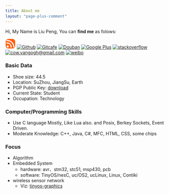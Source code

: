 ```yaml
---
title: About me
layout: "page-plus-comment"
---
```


Hi, My Name is Liu Peng, You can <strong>find me</strong> as folows:

[![RSS](/images/rss.png)](feed.html) [![Github](https://github.com/favicon.ico)](https://github.com/van9ogh) [![Gitcafe](https://gitcafe.com/favicon.ico)](https://gitcafe.com/van9ogh) [![Douban](http://www.douban.com/favicon.ico)](http://www.douban.com/people/67562534/) [![Google Plus](/images/googleplus.ico)](https://plus.google.com/117627336482140156783/posts) [![stackoverflow](http://cdn.sstatic.net/stackoverflow/img/favicon.ico)](http://stackoverflow.com/users/2016887/van9ogh) [![cow.vangogh@gmail.com](/images/gmail.ico)](mailto:cow.vangogh@gmail.com) [![weibo](http://weibo.com/favicon.ico)](http://weibo.com/van9ogh)


### Basic Data
 * Shoe size: 44.5
 * Location: SuZhou, JiangSu, Earth
 * PGP Public Key: [download](/files/LiuPeng.gpg_pb_ascii)
 * Current State: Student
 * Occupation: Technology

### Computer/Programming Skills
 - Use C language Mostly, Like Lua also. and Posix, Berkey Sockets, Event Driven.
 - Moderate Knowledge: C++, Java, C#, MFC, HTML, CSS, some chips

### Focus
 - Algorithm
 - Embedded System
   - hardware: avr、stm32, stc51, msp430, pcb
   - software: TinyOS/nesC, uc/OS2, ucLinux, Linux, Contiki
 - wireless sensor network
   - Viz: [tinyos-graphics](https://github.com/van9ogh/tinyos-graphics)
